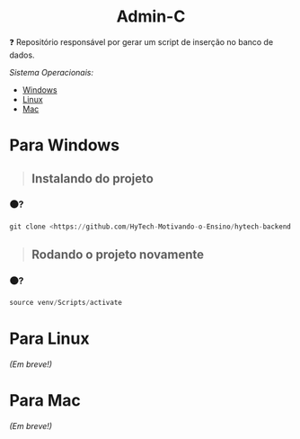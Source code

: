 <h1 align="center">Admin-C</h1>

:question: Repositório responsável por gerar um script de inserção no banco de dados.

*Sistema Operacionais:*
- [Windows](#para-windows)
- [Linux](#para-linux)
- [Mac](#para-mac)

# Para Windows
>## Instalando do projeto

### 🟤?
```Python
git clone <https://github.com/HyTech-Motivando-o-Ensino/hytech-backend.git>
```

>## Rodando o projeto novamente

### 🟤?
```Python
source venv/Scripts/activate
```

# Para Linux
###### (Em breve!)

# Para Mac
###### (Em breve!)
